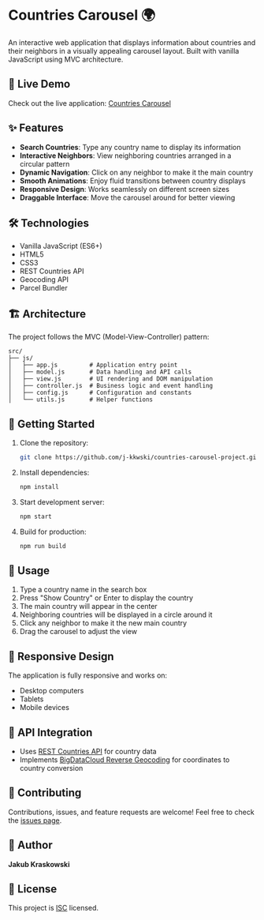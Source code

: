 # Countries Carousel 🌍

An interactive web application that displays information about countries and their neighbors in a visually appealing carousel layout. Built with vanilla JavaScript using MVC architecture.

## 🔴 Live Demo

Check out the live application: [Countries Carousel](https://countries-carousel-project.netlify.app/)

## ✨ Features

- **Search Countries**: Type any country name to display its information
- **Interactive Neighbors**: View neighboring countries arranged in a circular pattern
- **Dynamic Navigation**: Click on any neighbor to make it the main country
- **Smooth Animations**: Enjoy fluid transitions between country displays
- **Responsive Design**: Works seamlessly on different screen sizes
- **Draggable Interface**: Move the carousel around for better viewing

## 🛠️ Technologies

- Vanilla JavaScript (ES6+)
- HTML5
- CSS3
- REST Countries API
- Geocoding API
- Parcel Bundler

## 🏗️ Architecture

The project follows the MVC (Model-View-Controller) pattern:

```
src/
├── js/
│   ├── app.js         # Application entry point
│   ├── model.js       # Data handling and API calls
│   ├── view.js        # UI rendering and DOM manipulation
│   ├── controller.js  # Business logic and event handling
│   ├── config.js      # Configuration and constants
│   └── utils.js       # Helper functions
```

## 🚀 Getting Started

1. Clone the repository:

   ```bash
   git clone https://github.com/j-kkwski/countries-carousel-project.git
   ```

2. Install dependencies:

   ```bash
   npm install
   ```

3. Start development server:

   ```bash
   npm start
   ```

4. Build for production:
   ```bash
   npm run build
   ```

## 🎯 Usage

1. Type a country name in the search box
2. Press "Show Country" or Enter to display the country
3. The main country will appear in the center
4. Neighboring countries will be displayed in a circle around it
5. Click any neighbor to make it the new main country
6. Drag the carousel to adjust the view

## 📱 Responsive Design

The application is fully responsive and works on:

- Desktop computers
- Tablets
- Mobile devices

## 🔄 API Integration

- Uses [REST Countries API](https://restcountries.com/) for country data
- Implements [BigDataCloud Reverse Geocoding](https://www.bigdatacloud.com/) for coordinates to country conversion

## 🤝 Contributing

Contributions, issues, and feature requests are welcome! Feel free to check the [issues page](https://github.com/j-kkwski/countries-carousel-project/issues).

## 👤 Author

**Jakub Kraskowski**

## 📝 License

This project is [ISC](LICENSE) licensed.
